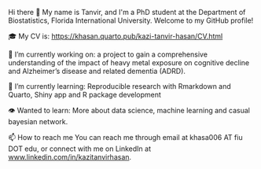 Hi there 👋
My name is Tanvir, and I'm a PhD student at the Department of Biostatistics, Florida International University. Welcome to my GitHub profile!

🎓 My CV is: https://khasan.quarto.pub/kazi-tanvir-hasan/CV.html

🔭 I’m currently working on: a project to gain a comprehensive understanding of the impact of heavy metal exposure on cognitive decline and Alzheimer’s disease and related dementia (ADRD). 

🌱 I’m currently learning: Reproducible research with Rmarkdown and Quarto, Shiny app and R package development

👁️ Wanted to learn: More about data science, machine learning and casual bayesian network.

📫 How to reach me
You can reach me through email at khasa006 AT fiu DOT edu, or connect with me on LinkedIn at www.linkedin.com/in/kazitanvirhasan.






